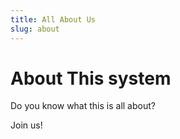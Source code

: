 ```yaml
---
title: All About Us
slug: about
---
```


# About This system

Do you know what this is all about?

Join us!
